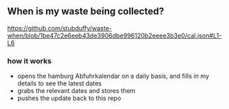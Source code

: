 ## When is my waste being collected?
  https://github.com/stubduffy/waste-when/blob/1be47c2e6eeb43de3906dbe996120b2eeee3b3e0/cal.json#L1-L6
  
  ### how it works
  - opens the hamburg Abfuhrkalendar on a daily basis, and fills in my details to see the latest dates
  - grabs the relevant dates and stores them
  - pushes the update back to this repo
  
